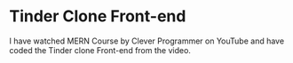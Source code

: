 # Tinder Clone Front-end

I have watched MERN Course by Clever Programmer on YouTube and have coded the Tinder clone Front-end from the video.
